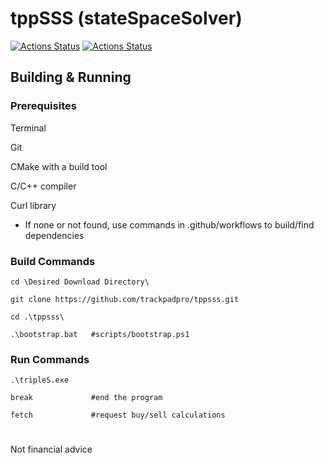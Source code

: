 # tppSSS (stateSpaceSolver)

[![Actions Status](https://github.com/trackpadpro/tppsss/workflows/CMake%20MSYS2/badge.svg)](https://github.com/trackpadpro/tppsss/actions)
[![Actions Status](https://github.com/trackpadpro/tppsss/workflows/CMake%20Native/badge.svg)](https://github.com/trackpadpro/tppsss/actions)

## Building & Running

### Prerequisites

Terminal

Git

CMake with a build tool

C/C++ compiler

Curl library 
* If none or not found, use commands in .github/workflows to build/find dependencies

### Build Commands

```
cd \Desired Download Directory\

git clone https://github.com/trackpadpro/tppsss.git

cd .\tppsss\

.\bootstrap.bat   #scripts/bootstrap.ps1
```

### Run Commands

```
.\tripleS.exe

break             #end the program

fetch             #request buy/sell calculations
```

#

Not financial advice
